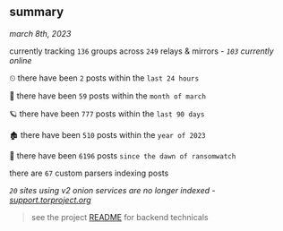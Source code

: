 
## summary
_march 8th, 2023_

currently tracking `136` groups across `249` relays & mirrors - _`103` currently online_

⏲ there have been `2` posts within the `last 24 hours`

🦈 there have been `59` posts within the `month of march`

🪐 there have been `777` posts within the `last 90 days`

🏚 there have been `510` posts within the `year of 2023`

🦕 there have been `6196` posts `since the dawn of ransomwatch`

there are `67` custom parsers indexing posts

_`20` sites using v2 onion services are no longer indexed - [support.torproject.org](https://support.torproject.org/onionservices/v2-deprecation/)_

> see the project [README](https://github.com/joshhighet/ransomwatch#ransomwatch--) for backend technicals
